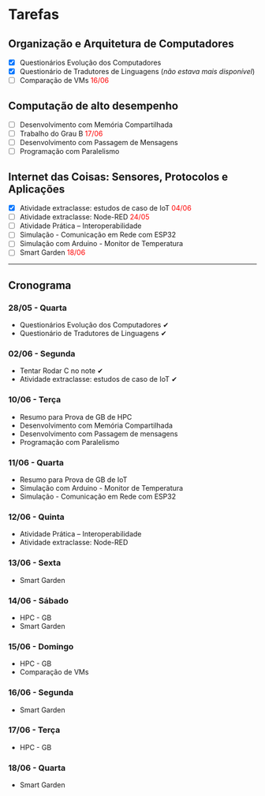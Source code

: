 # Tarefas

## Organização e Arquitetura de Computadores

- [x] Questionários Evolução dos Computadores
- [x] Questionário de Tradutores de Linguagens (*não estava mais disponível*)
- [ ] Comparação de VMs <span style="color: red;">16/06</span>

## Computação de alto desempenho

- [ ] Desenvolvimento com Memória Compartilhada
- [ ] Trabalho do Grau B <span style="color: red;">17/06</span>
- [ ] Desenvolvimento com Passagem de Mensagens
- [ ] Programação com Paralelismo

## Internet das Coisas: Sensores, Protocolos e Aplicações

- [x] Atividade extraclasse: estudos de caso de IoT <span style="color: red;">04/06</span>
- [ ] Atividade extraclasse: Node-RED <span style="color: red;">24/05</span>
- [ ] Atividade Prática – Interoperabilidade
- [ ] Simulação - Comunicação em Rede com ESP32
- [ ] Simulação com Arduino - Monitor de Temperatura
- [ ] Smart Garden <span style="color: red;">18/06</span>

---

## Cronograma

### 28/05 - Quarta

- Questionários Evolução dos Computadores ✔
- Questionário de Tradutores de Linguagens ✔

### 02/06 - Segunda

- Tentar Rodar C no note ✔
- Atividade extraclasse: estudos de caso de IoT ✔

### 10/06 - Terça

- Resumo para Prova de GB de HPC
- Desenvolvimento com Memória Compartilhada
- Desenvolvimento com Passagem de mensagens
- Programação com Paralelismo

### 11/06 - Quarta

- Resumo para Prova de GB de IoT
- Simulação com Arduino - Monitor de Temperatura
- Simulação - Comunicação em Rede com ESP32

### 12/06 - Quinta

- Atividade Prática – Interoperabilidade
- Atividade extraclasse: Node-RED

### 13/06 - Sexta

- Smart Garden

### 14/06 - Sábado

- HPC - GB
- Smart Garden

### 15/06 - Domingo

- HPC - GB
- Comparação de VMs

### 16/06 - Segunda

- Smart Garden

### 17/06 - Terça

- HPC - GB

### 18/06 - Quarta

- Smart Garden

